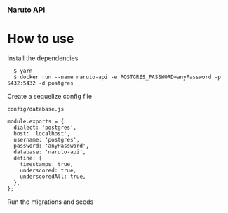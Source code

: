 ### Naruto API

# How to use

Install the dependencies

```
  $ yarn
  $ docker run --name naruto-api -e POSTGRES_PASSWORD=anyPassword -p 5432:5432 -d postgres
```

Create a sequelize config file

```
config/database.js

module.exports = {
  dialect: 'postgres',
  host: 'localhost',
  username: 'postgres',
  password: 'anyPassword',
  database: 'naruto-api',
  define: {
    timestamps: true,
    underscored: true,
    underscoredAll: true,
  },
};

```
Run the migrations and seeds
